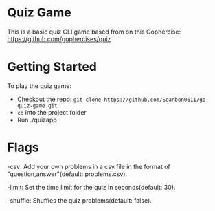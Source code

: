 # Quiz Game

This is a basic quiz CLI game based from on this Gophercise: https://github.com/gophercises/quiz 

# Getting Started

To play the quiz game:
* Checkout the repo: `git clone https://github.com/Seanbon0611/go-quiz-game.git`
* `cd` into the project folder
* Run ./quizapp 

# Flags

-csv: Add your own problems in a csv file in the format of "question,answer"(default: problems.csv).

-limit: Set the time limit for the quiz in seconds(default: 30).

-shuffle: Shuffles the quiz problems(default: false).
